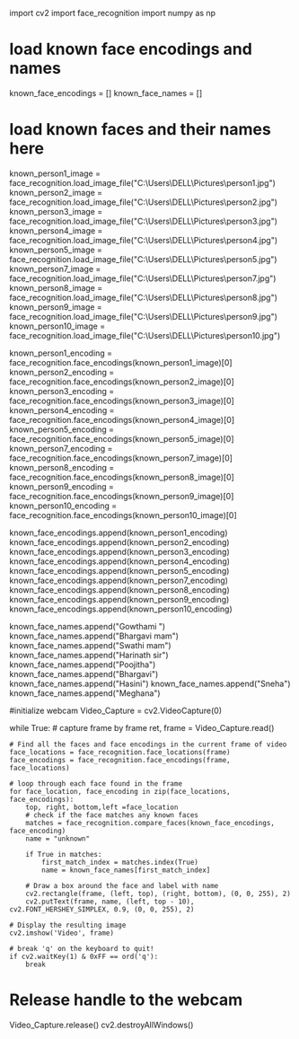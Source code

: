 import cv2
import face_recognition
import numpy as np

# load known face encodings and names
known_face_encodings = []
known_face_names = []

# load known faces and their names here
known_person1_image = face_recognition.load_image_file("C:\\Users\\DELL\\Pictures\\person1.jpg")
known_person2_image = face_recognition.load_image_file("C:\\Users\\DELL\\Pictures\\person2.jpg")
known_person3_image = face_recognition.load_image_file("C:\\Users\\DELL\\Pictures\\person3.jpg")
known_person4_image = face_recognition.load_image_file("C:\\Users\\DELL\\Pictures\\person4.jpg")
known_person5_image = face_recognition.load_image_file("C:\\Users\\DELL\\Pictures\\person5.jpg")
known_person7_image = face_recognition.load_image_file("C:\\Users\\DELL\\Pictures\\person7.jpg")
known_person8_image = face_recognition.load_image_file("C:\\Users\\DELL\\Pictures\\person8.jpg")
known_person9_image = face_recognition.load_image_file("C:\\Users\\DELL\\Pictures\\person9.jpg")
known_person10_image = face_recognition.load_image_file("C:\\Users\\DELL\\Pictures\\person10.jpg")

known_person1_encoding = face_recognition.face_encodings(known_person1_image)[0]
known_person2_encoding = face_recognition.face_encodings(known_person2_image)[0]
known_person3_encoding = face_recognition.face_encodings(known_person3_image)[0]
known_person4_encoding = face_recognition.face_encodings(known_person4_image)[0]
known_person5_encoding = face_recognition.face_encodings(known_person5_image)[0]
known_person7_encoding = face_recognition.face_encodings(known_person7_image)[0]
known_person8_encoding = face_recognition.face_encodings(known_person8_image)[0]
known_person9_encoding = face_recognition.face_encodings(known_person9_image)[0]
known_person10_encoding = face_recognition.face_encodings(known_person10_image)[0]

known_face_encodings.append(known_person1_encoding)
known_face_encodings.append(known_person2_encoding)
known_face_encodings.append(known_person3_encoding)
known_face_encodings.append(known_person4_encoding)
known_face_encodings.append(known_person5_encoding)
known_face_encodings.append(known_person7_encoding)
known_face_encodings.append(known_person8_encoding)
known_face_encodings.append(known_person9_encoding)
known_face_encodings.append(known_person10_encoding)

known_face_names.append("Gowthami ")
known_face_names.append("Bhargavi mam")
known_face_names.append("Swathi mam")
known_face_names.append("Harinath sir")
known_face_names.append("Poojitha")
known_face_names.append("Bhargavi")
known_face_names.append("Hasini")
known_face_names.append("Sneha")
known_face_names.append("Meghana")

#initialize webcam
Video_Capture = cv2.VideoCapture(0)

while True:
    # capture frame by frame
    ret, frame = Video_Capture.read()
    
    # Find all the faces and face encodings in the current frame of video
    face_locations = face_recognition.face_locations(frame)
    face_encodings = face_recognition.face_encodings(frame, face_locations)
    
    # loop through each face found in the frame
    for face_location, face_encoding in zip(face_locations, face_encodings):
        top, right, bottom,left =face_location
        # check if the face matches any known faces
        matches = face_recognition.compare_faces(known_face_encodings, face_encoding) 
        name = "unknown"
        
        if True in matches:
            first_match_index = matches.index(True)
            name = known_face_names[first_match_index]
            
        # Draw a box around the face and label with name
        cv2.rectangle(frame, (left, top), (right, bottom), (0, 0, 255), 2)
        cv2.putText(frame, name, (left, top - 10), cv2.FONT_HERSHEY_SIMPLEX, 0.9, (0, 0, 255), 2)
        
    # Display the resulting image
    cv2.imshow('Video', frame)

    # break 'q' on the keyboard to quit!
    if cv2.waitKey(1) & 0xFF == ord('q'):
        break

# Release handle to the webcam
Video_Capture.release()
cv2.destroyAllWindows()

